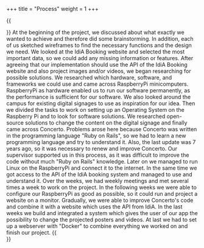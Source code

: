 +++
title = "Process"
weight = 1
+++

{{<section title="Process">}}
At the beginning of the project, we discussed about what exactly we wanted to achieve and therefore did some brainstorming. In addition, each of us sketched wireframes to find the necessary functions and the design we need. We looked at the IdiA Booking website and selected the most important data, so we could add any missing information or features. After agreeing that our implementation should use the API of the IdiA Booking website and also project images and/or videos, we began researching for possible solutions. We researched which hardware, software, and frameworks we could use and came across RaspberryPi minicomputers. RaspberryPi as hardware enabled us to run our software permanently, as the performance is sufficient for our software. We also looked around the campus for existing digital signages to use as inspiration for our idea. Then we divided the tasks to work on setting up an Operating System on the Raspberry Pi and to look for software solutions. We researched open-source solutions to change the content on the digital signage and finally came across Concerto. Problems arose here because Concerto was written in the programming language "Ruby on Rails", so we had to learn a new programming language and try to understand it. Also, the last update was 7 years ago, so it was necessary to renew and improve Concerto. Our supervisor supported us in this process, as it was difficult to improve the code without much "Ruby on Rails" knowledge. Later on we managed to run Linux on the RaspberryPi and connect it to the internet. In the same time we got access to the API of the IdiA booking system and managed to use and understand it. Over the weeks, we had weekly meetings and met several times a week to work on the project. In the following weeks we were able to configure our RaspberryPi as good as possible, so it could run and project a website on a monitor. Gradually, we were able to improve Concerto's code and combine it with a website which uses the API from IdiA. In the last weeks we build and integrated a system which gives the user of our app the possibility to change the projected posters and videos. At last we had to set up a webserver with "Docker" to combine everything we worked on and finish our project.
{{</section>}}
